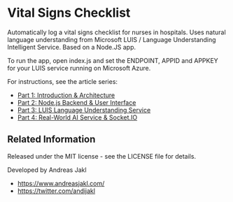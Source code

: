 # Vital Signs Checklist

Automatically log a vital signs checklist for nurses in hospitals. Uses natural language understanding from Microsoft LUIS / Language Understanding Intelligent Service. Based on a Node.JS app.

To run the app, open index.js and set the ENDPOINT, APPID and APPKEY for your LUIS service running on Microsoft Azure.

For instructions, see the article series:

- [Part 1: Introduction & Architecture](https://www.andreasjakl.com/using-natural-language-understanding-part-1-introduction-architecture/)
- [Part 2: Node.js Backend & User Interface](https://www.andreasjakl.com/using-natural-language-understanding-part-2-node-js-backend-user-interface/)
- [Part 3: LUIS Language Understanding Service](https://www.andreasjakl.com/using-natural-language-understanding-part-3-luis-language-understanding-service/)
- [Part 4: Real-World AI Service & Socket.IO](https://www.andreasjakl.com/using-natural-language-understanding-part-4-real-world-ai-service-socket-io/)

## Related Information

Released under the MIT license - see the LICENSE file for details.

Developed by Andreas Jakl

- <https://www.andreasjakl.com/>
- <https://twitter.com/andijakl>
